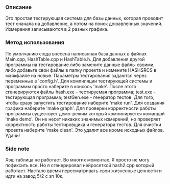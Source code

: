 ### Описание
Это простая тестирующая система для базы данных, которая проводит тест сначала на добавление, а потом на поиск доюавленных значений. Измерения записываются в 2 разных графика.
### Метод использования
По умолчанию сюда внесена написанная база данных в файлах Main.cpp, HashTable.cpp и HashTable.h. Для добавления другой программы на тестирование либо замените данные файлы своими, либо добавьте свои файлы в папку проекта и измените HASHSRCS в мэйкфайле на новые.
Параметры тестирования задаются через переменные в 'config.h'.
Для компиляции тестирующей системы и программы просто наберите в консоль 'make'. После этого сгенерируются файлы hash.exe - тестируемая программа; test.exe - тестирующая программа; testGen.exe - генератор тестов.
Для того, чтобы сразу запустить тестирование наберите 'make run'.
Для создания графика наберите 'make graph'.
Для проверки корректности работы программы существует демо-режим который компилируется командой 'make demo'. Он не несет никаких значимых измерений, но проверяет корректность работы тестировщика и генератора тестов.
Для очистки проекта наберите 'make clean'. Это удалит все кроме исходных файлов.
Удачи!

### Side note
Хэш таблица не работает. Во многих моментах. Я просто не могу пофиксить все. Но я сгенерировал нейросеткой hash2.cpp который работает. Настало время пересматривать свои жизненные ценности и идти на завод 5/2 с зп 10к.
